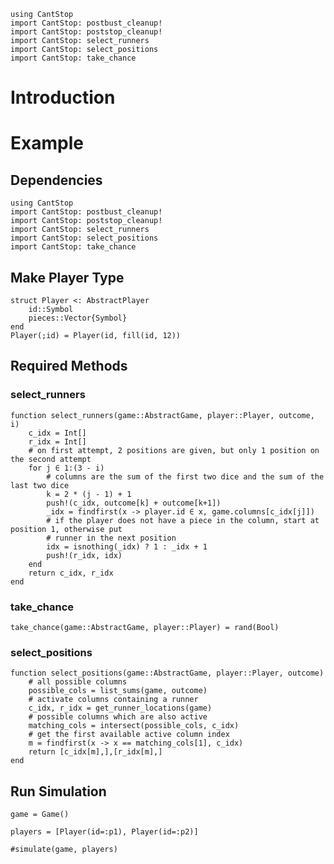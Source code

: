 ```@setup example
using CantStop
import CantStop: postbust_cleanup!
import CantStop: poststop_cleanup!
import CantStop: select_runners
import CantStop: select_positions
import CantStop: take_chance
```

# Introduction 


# Example 

## Dependencies 

```@example example
using CantStop
import CantStop: postbust_cleanup!
import CantStop: poststop_cleanup!
import CantStop: select_runners
import CantStop: select_positions
import CantStop: take_chance
```

## Make Player Type

```@example example
struct Player <: AbstractPlayer
    id::Symbol
    pieces::Vector{Symbol}
end
Player(;id) = Player(id, fill(id, 12))
```

## Required Methods 

### select_runners 


```@example example
function select_runners(game::AbstractGame, player::Player, outcome, i)
    c_idx = Int[]
    r_idx = Int[]
    # on first attempt, 2 positions are given, but only 1 position on the second attempt
    for j ∈ 1:(3 - i)
        # columns are the sum of the first two dice and the sum of the last two dice 
        k = 2 * (j - 1) + 1
        push!(c_idx, outcome[k] + outcome[k+1])
        _idx = findfirst(x -> player.id ∈ x, game.columns[c_idx[j]])
        # if the player does not have a piece in the column, start at position 1, otherwise put
        # runner in the next position
        idx = isnothing(_idx) ? 1 : _idx + 1
        push!(r_idx, idx)
    end
    return c_idx, r_idx
end
```
### take_chance
```@example example
take_chance(game::AbstractGame, player::Player) = rand(Bool)

```

### select_positions

```@example example
function select_positions(game::AbstractGame, player::Player, outcome)
    # all possible columns
    possible_cols = list_sums(game, outcome)
    # activate columns containing a runner 
    c_idx, r_idx = get_runner_locations(game)
    # possible columns which are also active 
    matching_cols = intersect(possible_cols, c_idx)
    # get the first available active column index 
    m = findfirst(x -> x == matching_cols[1], c_idx)
    return [c_idx[m],],[r_idx[m],]
end
```

## Run Simulation 

```@example example
game = Game()

players = [Player(id=:p1), Player(id=:p2)]

#simulate(game, players)
```